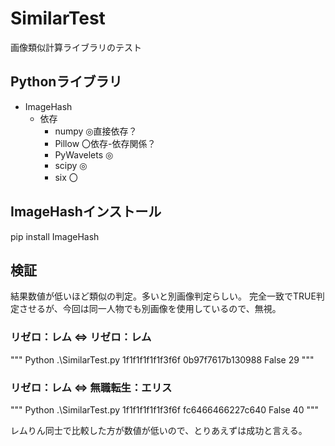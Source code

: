 # SimilarTest
画像類似計算ライブラリのテスト

## Pythonライブラリ
- ImageHash
   - 依存
      - numpy ◎直接依存？
      - Pillow 〇依存-依存関係？
      - PyWavelets ◎
      - scipy ◎
      - six 〇

## ImageHashインストール
pip install ImageHash

## 検証
結果数値が低いほど類似の判定。多いと別画像判定らしい。
完全一致でTRUE判定させるが、今回は同一人物でも別画像を使用しているので、無視。
### リゼロ：レム ⇔ リゼロ：レム
"""
Python .\SimilarTest.py
1f1f1f1f1f1f3f6f
0b97f7617b130988
False
29
"""

### リゼロ：レム ⇔ 無職転生：エリス

"""
Python .\SimilarTest.py
1f1f1f1f1f1f3f6f
fc6466466227c640
False
40
"""

レムりん同士で比較した方が数値が低いので、とりあえずは成功と言える。